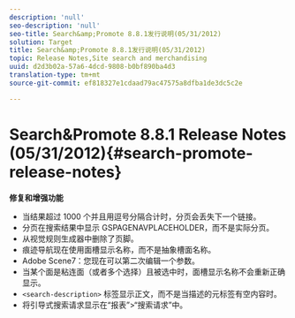 ```yaml
---
description: 'null'
seo-description: 'null'
seo-title: Search&amp;Promote 8.8.1发行说明(05/31/2012)
solution: Target
title: Search&amp;Promote 8.8.1发行说明(05/31/2012)
topic: Release Notes,Site search and merchandising
uuid: d2d3b02a-57a6-4dcd-9808-b0bf890ba4d3
translation-type: tm+mt
source-git-commit: ef818327e1cdaad79ac47575a8dfba1de3dc5c2e

---
```



# Search&amp;Promote 8.8.1 Release Notes (05/31/2012){#search-promote-release-notes}

**修复和增强功能**

* 当结果超过 1000 个并且用逗号分隔合计时，分页会丢失下一个链接。
* 分页在搜索结果中显示 GSPAGENAVPLACEHOLDER，而不是实际分页。
* 从视觉规则生成器中删除了页脚。
* 痕迹导航现在使用面槽显示名称，而不是抽象槽面名称。
* Adobe Scene7：您现在可以第二次编辑一个参数。
* 当某个面是粘连面（或者多个选择）且被选中时，面槽显示名称不会重新正确显示。
* `<search-description>` 标签显示正文，而不是当描述的元标签有空内容时。
* 将引导式搜索请求显示在“报表”>“搜索请求”中。

